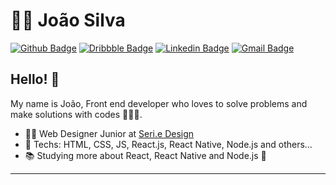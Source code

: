 # :man_technologist: João Silva

[![Github Badge](https://img.shields.io/badge/-Github-000?style=flat-square&logo=Github&logoColor=white&link=https://github.com/JVictor07)](https://github.com/JVictor07)
[![Dribbble Badge](https://img.shields.io/badge/-Dribbble-%23EA4C89?style=flat-square&logo=Dribbble&logoColor=white&link=https://dribbble.com/Jvictor07)](https://dribbble.com/Jvictor07)
[![Linkedin Badge](https://img.shields.io/badge/-LinkedIn-blue?style=flat-square&logo=Linkedin&logoColor=white&link=https://www.linkedin.com/in/jv-silva/)](https://www.linkedin.com/in/jv-silva/)
[![Gmail Badge](https://img.shields.io/badge/-Gmail-c14438?style=flat-square&logo=Gmail&logoColor=white&link=mailto:joaovictorms07@gmail.com)](mailto:joaovictorms07@gmail.com)


## Hello! 👋

My name is João, Front end developer who loves to solve problems and make solutions with codes 👨🏻‍💻.

- :office_worker: Web Designer Junior at <a href="https://seriedesign.com.br/" target="_blank">Seri.e Design</a>
- 🔧 Techs: HTML, CSS, JS, React.js, React Native, Node.js and others...
- :books: Studying more about React, React Native and Node.js :blue_heart:

---

